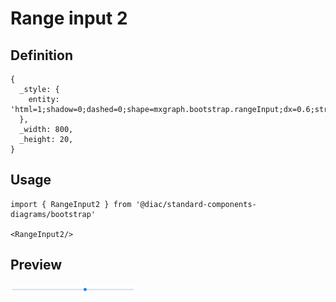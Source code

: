 # Range input 2

## Definition

```
{
  _style: { 
    entity: 'html=1;shadow=0;dashed=0;shape=mxgraph.bootstrap.rangeInput;dx=0.6;strokeColor=#0085FC;fillColor=#DEE2E6;fontColor=#777777;whiteSpace=wrap;align=left;verticalAlign=bottom;fontStyle=0;fontSize=14;labelPosition=center;verticalLabelPosition=top;',
  },
  _width: 800,
  _height: 20,
}
```

## Usage

```
import { RangeInput2 } from '@diac/standard-components-diagrams/bootstrap'

<RangeInput2/>
```

## Preview

<img src="./range-input-2.png" width="200"/>
